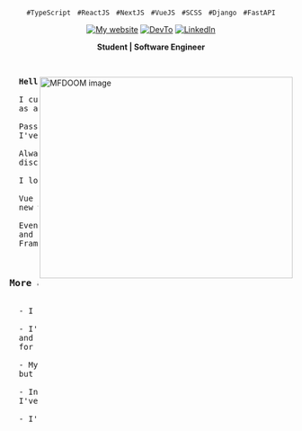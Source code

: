 <p align="center">
  <code>#TypeScript</code> &nbsp;
  <code>#ReactJS</code> &nbsp;
  <code>#NextJS</code> &nbsp;
  <code>#VueJS</code> &nbsp;
  <code>#SCSS</code> &nbsp;
  <code>#Django</code> &nbsp;
  <code>#FastAPI</code>
</p>

<!-- Icons -->
<div align="center">
  <a href="https://www.oerebor.dev/" title="Learn With Me">
    <img alt="My website" src="https://img.shields.io/badge/oerebor.dev-%20-red"></a>
  <a href="https://dev.to/deverebor" title="Follow Me">
    <img src="https://img.shields.io/badge/Dev.To-%20%20-black" alt="DevTo" /></a>
  <a href="https://www.linkedin.com/in/lucas-souza-dev/" title="Conect with me">
    <img alt="LinkedIn" src="https://img.shields.io/badge/Linked--In-%20%20%20%20-blue"></a>
</div>

<!-- Title -->
<div align="center">
  <p>
    <strong>Student | Software Engineer</strong>
  </p>
</div>

&nbsp;

<img
  src="https://cdn.dribbble.com/users/965184/screenshots/14302941/doom-final-dribbble2.gif"
  min-width="400px"
  width="450px"
  height="358px"
  align="right"
  alt="MFDOOM image"
/>

<!-- Main Content -->
<pre align="justify">
  <strong>Hello friend 👋🏽</strong>

  I currently work at <a href="https://loja.juntossomosmais.com.br/home" target="_blank">Juntos Somos Mais 🧡</a>
  as a Front-End Software Engineer.

  Passionate about technology since I was 15,
  I've been studying since that day.

  Always me ventured into creating things,
  discovering and changing is what moves me.

  I love to learn and teach.

  Vue Evangelist, I'm always looking for
  new ways to improve my code.

  Even though I love Vue, I always study
  and improve my knowledge in other
  Frameworks like React and Next.
</pre>

<pre width="100%">
  <h3>More about me</h3>
  - I compose songs well before thinking about programming.

  - I've played basketball for almost 8 years in a roll
  and I've even won student championships
  for the #GoHillWolves team!

  - My first website had a total design of 90,
  but I think these days it wouldn't make sense hahaha.

  - In addition to participating in rap battles,
  I've also won beatbox championships!

  - I'm an extremely fan of Rapper MF DOOM's work
</pre>

<!-- <img
  width="50%"
  align="center"
  src="https://github-readme-stats.vercel.app/api?username=deverebor&show_icons=true&theme=dark&include_all_commits=true&count_private=true"
/>

<img
  width="50%"
  align="center"
  src="https://github-readme-stats.vercel.app/api/top-langs/?username=deverebor&layout=compact&langs_count=6&theme=dark"
/> -->
